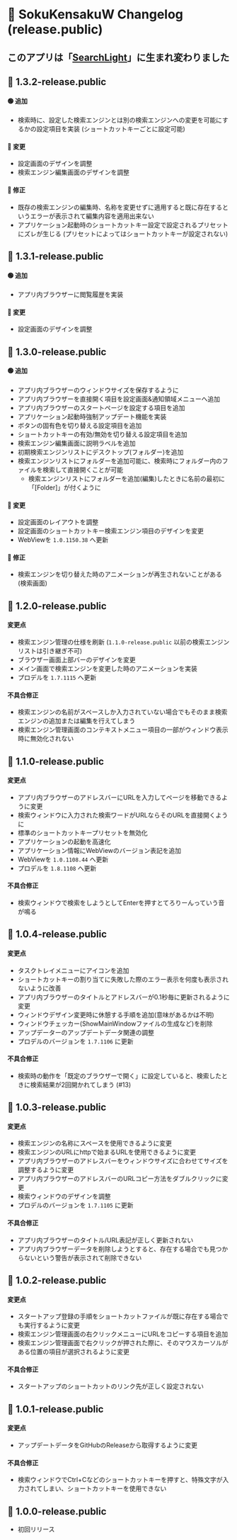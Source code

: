 # 📜 SokuKensakuW Changelog (release.public)

## このアプリは「[SearchLight](https://github.com/Milkeyyy/SearchLight-Releases)」に生まれ変わりました

## 🚀 1.3.2-release.public
#### 🟢 追加
- 検索時に、設定した検索エンジンとは別の検索エンジンへの変更を可能にするかの設定項目を実装 (ショートカットキーごとに設定可能)

#### 🔁 変更
- 設定画面のデザインを調整
- 検索エンジン編集画面のデザインを調整

#### 🔧 修正
- 既存の検索エンジンの編集時、名称を変更せずに適用すると既に存在するというエラーが表示されて編集内容を適用出来ない
- アプリケーション起動時のショートカットキー設定で設定されるプリセットにズレが生じる (プリセットによってはショートカットキーが設定されない)

## 🚀 1.3.1-release.public
#### 🟢 追加
- アプリ内ブラウザーに閲覧履歴を実装

#### 🔁 変更
- 設定画面のデザインを調整

## 🚀 1.3.0-release.public
#### 🟢 追加
- アプリ内ブラウザーのウィンドウサイズを保存するように
- アプリ内ブラウザーを直接開く項目を設定画面&通知領域メニューへ追加
- アプリ内ブラウザーのスタートページを設定する項目を追加
- アプリケーション起動時強制アップデート機能を実装
- ボタンの固有色を切り替える設定項目を追加
- ショートカットキーの有効/無効を切り替える設定項目を追加
- 検索エンジン編集画面に説明ラベルを追加
- 初期検索エンジンリストにデスクトップ(フォルダー)を追加
- 検索エンジンリストにフォルダーを追加可能に、検索時にフォルダー内のファイルを検索して直接開くことが可能
  - 検索エンジンリストにフォルダーを追加(編集)したときに名前の最初に「[Folder]」が付くように

#### 🔁 変更
- 設定画面のレイアウトを調整
- 設定画面のショートカットキー検索エンジン項目のデザインを変更
- WebViewを `1.0.1150.38` へ更新

#### 🔧 修正
- 検索エンジンを切り替えた時のアニメーションが再生されないことがある (検索画面)

## 🚀 1.2.0-release.public
#### 変更点
- 検索エンジン管理の仕様を刷新 (`1.1.0-release.public` 以前の検索エンジンリストは引き継ぎ不可)
- ブラウザー画面上部バーのデザインを変更
- メイン画面で検索エンジンを変更した時のアニメーションを実装
- プロデルを `1.7.1115` へ更新

#### 不具合修正
- 検索エンジンの名前がスペースしか入力されていない場合でもそのまま検索エンジンの追加または編集を行えてしまう
- 検索エンジン管理画面のコンテキストメニュー項目の一部がウィンドウ表示時に無効化されない

## 🚀 1.1.0-release.public
#### 変更点
- アプリ内ブラウザーのアドレスバーにURLを入力してページを移動できるように変更
- 検索ウィンドウに入力された検索ワードがURLならそのURLを直接開くように
- 標準のショートカットキープリセットを無効化
- アプリケーションの起動を高速化
- アプリケーション情報にWebViewのバージョン表記を追加
- WebViewを `1.0.1108.44` へ更新
- プロデルを `1.8.1108` へ更新

#### 不具合修正
- 検索ウィンドウで検索をしようとしてEnterを押すとてろりーんっていう音が鳴る

## 🚀 1.0.4-release.public
#### 変更点
- タスクトレイメニューにアイコンを追加
- ショートカットキーの割り当てに失敗した際のエラー表示を何度も表示されないように改善
- アプリ内ブラウザーのタイトルとアドレスバーが0.1秒毎に更新されるように変更
- ウィンドウデザイン変更時に休憩する手順を追加(意味があるかは不明)
- ウィンドウチェッカー(ShowMainWindowファイルの生成など)を削除
- アップデーターのアップデートデータ関連の調整
- プロデルのバージョンを `1.7.1106` に更新

#### 不具合修正
- 検索時の動作を「既定のブラウザーで開く」に設定していると、検索したときに検索結果が2回開かれてしまう (#13)

## 🚀 1.0.3-release.public
#### 変更点
- 検索エンジンの名称にスペースを使用できるように変更
- 検索エンジンのURLにhttpで始まるURLを使用できるように変更
- アプリ内ブラウザーのアドレスバーをウィンドウサイズに合わせてサイズを調整するように変更
- アプリ内ブラウザーのアドレスバーのURLコピー方法をダブルクリックに変更
- 検索ウィンドウのデザインを調整
- プロデルのバージョンを `1.7.1105` に更新

#### 不具合修正
- アプリ内ブラウザーのタイトル/URL表記が正しく更新されない
- アプリ内ブラウザーデータを削除しようとすると、存在する場合でも見つからないという警告が表示されて削除できない

## 🚀 1.0.2-release.public
#### 変更点
- スタートアップ登録の手順をショートカットファイルが既に存在する場合でも実行するように変更
- 検索エンジン管理画面の右クリックメニューにURLをコピーする項目を追加
- 検索エンジン管理画面で右クリックが押された際に、そのマウスカーソルがある位置の項目が選択されるように変更

#### 不具合修正
- スタートアップのショートカットのリンク先が正しく設定されない

## 🚀 1.0.1-release.public
#### 変更点
- アップデートデータをGitHubのReleaseから取得するように変更
#### 不具合修正
- 検索ウィンドウでCtrl+Cなどのショートカットキーを押すと、特殊文字が入力されてしまい、ショートカットキーを使用できない

## 🚀 1.0.0-release.public
- 初回リリース
